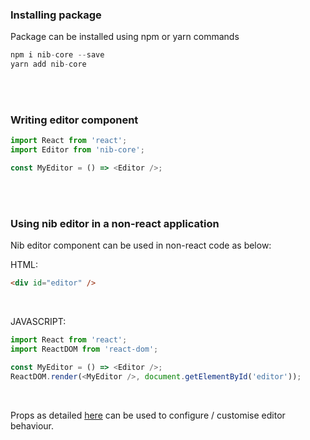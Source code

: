 ### Installing package

Package can be installed using npm or yarn commands

```js static
npm i nib-core --save
yarn add nib-core
```

<br />
<br />

### Writing editor component

```js static
import React from 'react';
import Editor from 'nib-core';

const MyEditor = () => <Editor />;
```

<br />
<br />

### Using nib editor in a non-react application

Nib editor component can be used in non-react code as below:

HTML:

```html static
<div id="editor" />
```

<br />

JAVASCRIPT:

```js static
import React from 'react';
import ReactDOM from 'react-dom';

const MyEditor = () => <Editor />;
ReactDOM.render(<MyEditor />, document.getElementById('editor'));
```

<br />

Props as detailed [here](http://www.nibedit.com/index.html#/Props) can be used to configure / customise editor behaviour.
